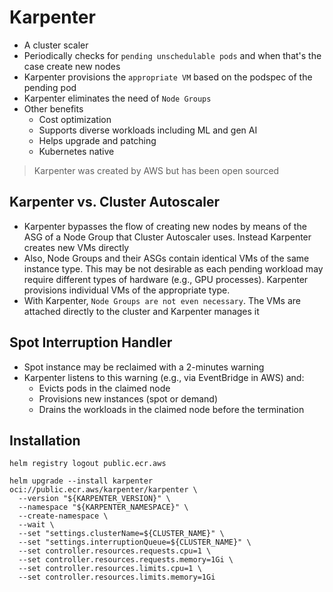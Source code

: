 # Karpenter

- A cluster scaler
- Periodically checks for `pending unschedulable pods` and when that's the case create new nodes
- Karpenter provisions the `appropriate VM` based on the podspec of the pending pod
- Karpenter eliminates the need of `Node Groups`
- Other benefits
  - Cost optimization
  - Supports diverse workloads including ML and gen AI
  - Helps upgrade and patching
  - Kubernetes native

> Karpenter was created by AWS but has been open sourced

## Karpenter vs. Cluster Autoscaler

- Karpenter bypasses the flow of creating new nodes by means of the ASG of a Node Group that Cluster Autoscaler uses. Instead Karpenter creates new VMs directly
- Also, Node Groups and their ASGs contain identical VMs of the same instance type. This may be not desirable as each pending workload may require different types of hardware (e.g., GPU processes). Karpenter provisions individual VMs of the appropriate type.
- With Karpenter, `Node Groups are not even necessary`. The VMs are attached directly to the cluster and Karpenter manages it

## Spot Interruption Handler

- Spot instance may be reclaimed with a 2-minutes warning
- Karpenter listens to this warning (e.g., via EventBridge in AWS) and:
  - Evicts pods in the claimed node
  - Provisions new instances (spot or demand)
  - Drains the workloads in the claimed node before the termination

## Installation

```shell
helm registry logout public.ecr.aws

helm upgrade --install karpenter oci://public.ecr.aws/karpenter/karpenter \
  --version "${KARPENTER_VERSION}" \
  --namespace "${KARPENTER_NAMESPACE}" \
  --create-namespace \
  --wait \
  --set "settings.clusterName=${CLUSTER_NAME}" \
  --set "settings.interruptionQueue=${CLUSTER_NAME}" \
  --set controller.resources.requests.cpu=1 \
  --set controller.resources.requests.memory=1Gi \
  --set controller.resources.limits.cpu=1 \
  --set controller.resources.limits.memory=1Gi
```
